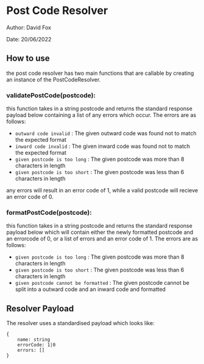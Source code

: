 # Post Code Resolver
Author: David Fox

Date: 20/06/2022

## How to use
the post code resolver has two main functions that are callable by creating an instance
of the PostCodeResolver.

### validatePostCode(postcode): 
this function takes in a string postcode and returns the standard response payload
below containing a list of any errors which occur. The errors are as follows:
- `outward code invalid` : The given outward code was found not to match the expected format
- `inward code invalid` : The given inward code was found not to match the expected format
- `given postcode is too long` : The given postcode was more than 8 characters in length
- `given postcode is too short` : The given postcode was less than 6 characters in length

any errors will result in an error code of 1, while a valid postcode will recieve
an error code of 0.

### formatPostCode(postcode):
this function takes in a string postcode and returns the standard response payload
below which will contain either the newly formatted postcode and an errorcode of 0,
or a list of errors and an error code of 1. The errors are as follows:
- `given postcode is too long` : The given postcode was more than 8 characters in length
- `given postcode is too short` : The given postcode was less than 6 characters in length
- `given postcode cannot be formatted` : The given postcode cannot be split into a outward code and an inward code and formatted

## Resolver Payload
The resolver uses a standardised payload which looks like:

```
{ 
    name: string
    errorCode: 1|0
    errors: []
}
```